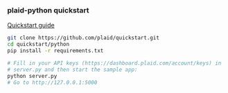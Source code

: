 ### plaid-python quickstart

[Quickstart guide](https://plaid.com/docs/quickstart)

``` bash
git clone https://github.com/plaid/quickstart.git
cd quickstart/python
pip install -r requirements.txt

# Fill in your API keys (https://dashboard.plaid.com/account/keys) in
# server.py and then start the sample app:
python server.py
# Go to http://127.0.0.1:5000
```
